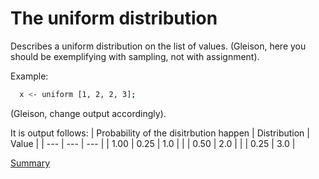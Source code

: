 # The uniform distribution

Describes a uniform distribution on the list of values.
(Gleison, here you should be exemplifying with sampling, not with assignment).

Example:
```sh
  x <- uniform [1, 2, 2, 3];
```

(Gleison, change output accordingly).

It is output follows:
| Probability of the disitrbution happen | Distribution | Value | 
| --- | --- | --- |
| 1.00 | 0.25 | 1.0 |
| | 0.50 | 2.0 |
| | 0.25 | 3.0 |

[Summary](https://github.com/gleisonsdm/Kuifje-Documentation)
